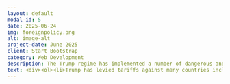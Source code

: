 ```yaml
---
layout: default
modal-id: 5
date: 2025-06-24
img: foreignpolicy.png
alt: image-alt
project-date: June 2025
client: Start Bootstrap
category: Web Development
description: The Trump regime has implemented a number of dangerous and unethical foreing policy decisions. These including betraying the Ukrainian democracy, levying tariffs against US allies, and cutting USAID funding, which has led to the deaths of an estimated 300,000 people (mostly children). Below you will find a list of atrocities that the administration has either carried out or been complicit in. 
text: <div><ol><li>Trump has levied tariffs against many countries including our closest allies. <a href="https://www.cnbc.com/2025/06/25/trump-tariffs-lead-retail-to-rush-returns-items-back-to-resale-market.html">CNBC Article, </a> <a href="https://www.wsj.com/world/americas/trump-set-on-tariff-demands-as-canada-negotiations-head-towards-deadline-canadian-ambassador-says-a4a239b1">WSJ Article, </a> <a href="https://www.bloomberg.com/news/articles/2025-06-24/us-mexico-eye-import-quota-in-trade-talks-on-steel-deal">Bloomberg Article</a></li><li>Trump has pressured our NATO allies, threatened to annex Greenland and Canada, and bullied Ukraine into an unethical minerals deal. <a href="https://www.aljazeera.com/news/2025/6/24/nato-allies-set-to-approve-major-defence-spending-hike-at-hague-summit">Al Jazeera Article, </a> <a href="https://www.cnn.com/2025/05/04/world/greenland-annexation-threat-trump-nbc-interview-intl-hnk">CNN Article, </a> <a href="https://www.reuters.com/world/kyiv-is-ready-sign-resources-deal-with-us-ukraine-government-source-says-2025-04-30/">Reuters Article,</a> <a href="https://www.bbc.com/news/articles/czx82j5wd8vo">BBC Article</a></li><li>Trump and Elon Musk's DOGE led an illegal takeover of USAID and cut foreign aid programs, resulting in estimated hundreds of thousands of deaths and extensive suffering around the world. <a href="https://www.thetimes.com/us/american-politics/article/usaid-doge-deaths-children-cuts-7nb83dfkp">The Times Article, </a> <a href="https://www.propublica.org/article/trump-usaid-malawi-state-department-crime-sexual-violence-trafficking">ProPublica Article,  <a href="https://www.theguardian.com/us-news/2025/feb/05/musk-doge-takeover-usaid">Guardian Article,</a> <a href="https://www.pbs.org/newshour/world/children-die-after-usaid-funding-cuts-end-lifeline-for-displaced-communities-fleeing-violence">PBS Article </a></li><li>The administration launched a military attack on Iran, without approval from or notification of Congress, despite no solid evidence of any imminent threat. <a href="https://www.npr.org/2025/06/21/nx-s1-5441127/iran-us-strike-nuclear-trump">NPR Article, </a> <a href="https://www.cbsnews.com/news/trump-tulsi-gabbard-wrong-iran-nuclear-program/">CBS Article, </a> <a href="https://www.pbs.org/newshour/politics/americas-spies-say-iran-wasnt-building-a-nuclear-weapon-trump-dismisses-that-assessment">PBS Article </a></li><li>Trump is allowing wanted war criminal Vladimir Putin to land on US soil in Alaska for a meeting. <a href="https://www.bbc.com/news/articles/c776ddjer8no">BBC Article, </a> <a href="https://www.adn.com/alaska-news/anchorage/2025/08/13/anchorage-readies-for-trump-putin-meeting-with-many-details-still-in-flux/">Anchorage Daily News Article, </a> <a href="https://www.newsweek.com/could-vladimir-putin-arrested-alaska-2113727">Newsweek Article </a></li><li>Trump ordered a strike on a Venezuelan boat he claims was carrying narcotics, effectively murdering 11 people in international waters. <a href="https://www.npr.org/2025/09/02/nx-s1-5525984/venezuela-trump-drugs-caribbean">NPR Article, </a> <a href="https://www.rawstory.com/trump-2673958988/">Anchorage Daily News Article, </a> <a href="https://www.newsweek.com/could-vladimir-putin-arrested-alaska-2113727">Rawstory Article</a></li><li>The regime illegally seized a Venezuelan fishing boat inside of Venezuela's exclusive economic zone. <a href="https://www.cbsnews.com/news/venezuela-accuses-u-s-of-seizing-fishing-boat-in-caribbean/">CBS Article, </a><a href="https://www.pbs.org/newshour/world/venezuela-says-u-s-warship-raided-a-tuna-boat-as-tensions-rise-in-the-caribbean">PBS Article</a></li></ol></div>
---
```






